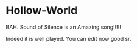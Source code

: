 # Hollow-World

BAH. Sound of Silence is an Amazing song!!!!!

Indeed it is well played. You can edit now good sr.
